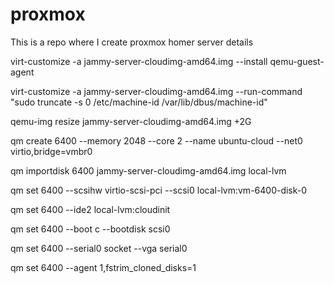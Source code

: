 # proxmox
This is a repo where I create proxmox homer server details 


virt-customize -a jammy-server-cloudimg-amd64.img --install qemu-guest-agent

virt-customize -a jammy-server-cloudimg-amd64.img --run-command "sudo truncate -s 0 /etc/machine-id /var/lib/dbus/machine-id"

qemu-img resize jammy-server-cloudimg-amd64.img +2G

qm create 6400 --memory 2048 --core 2 --name ubuntu-cloud --net0 virtio,bridge=vmbr0

qm importdisk 6400 jammy-server-cloudimg-amd64.img local-lvm

qm set 6400 --scsihw virtio-scsi-pci --scsi0 local-lvm:vm-6400-disk-0

qm set 6400 --ide2 local-lvm:cloudinit

qm set 6400 --boot c --bootdisk scsi0

qm set 6400 --serial0 socket --vga serial0

qm set 6400 --agent 1,fstrim_cloned_disks=1


